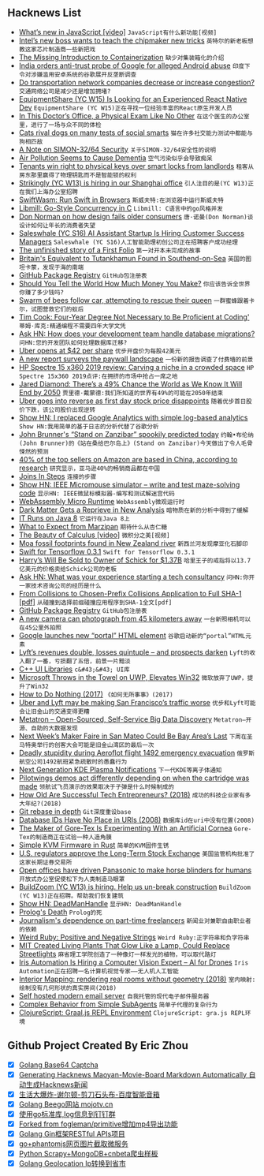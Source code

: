 ## Hacknews List


- [What’s new in JavaScript [video]](https://youtube.com/watch?v=c0oy0vQKEZE)  `JavaScript有什么新功能[视频]`
- [Intel’s new boss wants to teach the chipmaker new tricks](https://www.economist.com/business/2019/05/11/intels-new-boss-wants-to-teach-the-chipmaker-new-tricks)  `英特尔的新老板想教这家芯片制造商一些新把戏`
- [The Missing Introduction to Containerization](https://medium.com/devopslinks/the-missing-introduction-to-containerization-de1fbb73efc5)  `缺少对集装箱化的介绍`
- [India orders anti-trust probe of Google for alleged Android abuse](https://www.reuters.com/article/us-google-india-antitrust-exclusive/exclusive-india-orders-anti-trust-probe-of-google-for-alleged-android-abuse-sources-idUSKCN1SG17O)  `印度下令对涉嫌滥用安卓系统的谷歌展开反垄断调查`
- [Do transportation network companies decrease or increase congestion?](https://advances.sciencemag.org/content/5/5/eaau2670)  `交通网络公司是减少还是增加拥堵?`
- [EquipmentShare (YC W15) Is Looking for an Experienced React Native Dev](https://www.equipmentshare.com/careers/openings?gh_jid=1528655)  `EquipmentShare (YC W15)正在寻找一位经验丰富的React原生开发人员`
- [In This Doctor’s Office, a Physical Exam Like No Other](https://www.nytimes.com/2019/05/08/science/precision-medicine-overtreatment.html)  `在这个医生的办公室里，进行了一场与众不同的体检`
- [Cats rival dogs on many tests of social smarts](https://www.sciencemag.org/news/2019/05/cats-rival-dogs-many-tests-social-smarts-anyone-brave-enough-study-them)  `猫在许多社交能力测试中都能与狗相匹敌`
- [A Note on SIMON-32/64 Security](https://eprint.iacr.org/2019/474)  `关于SIMON-32/64安全性的说明`
- [Air Pollution Seems to Cause Dementia](https://www.wired.com/story/air-pollution-dementia/)  `空气污染似乎会导致痴呆`
- [Tenants win right to physical keys over smart locks from landlords](https://www.cnet.com/news/tenants-win-rights-to-physical-keys-over-smart-locks-from-landlords/)  `租客从房东那里赢得了物理钥匙而不是智能锁的权利`
- [Strikingly (YC W13) is hiring in our Shanghai office](https://www.strikingly.com/s/careers?utm_source=hn&amp;utm_content=sh)  `引人注目的是(YC W13)正在我们上海办公室招聘`
- [SwiftWasm: Run Swift in Browsers](https://swiftwasm.org/)  `斯威夫特:在浏览器中运行斯威夫特`
- [Libmill: Go-Style Concurrency in C](http://libmill.org/index.html)  `Libmill: C语言中的go风格并发`
- [Don Norman on how design fails older consumers](https://www.fastcompany.com/90338379/i-wrote-the-book-on-user-friendly-design-what-i-see-today-horrifies-me)  `唐·诺曼(Don Norman)谈设计如何让年长的消费者失望`
- [Saleswhale (YC S16) AI Assistant Startup Is Hiring Customer Success Managers](https://jobs.lever.co/saleswhale/69990b10-18e1-4524-805d-be2631b819ec)  `Saleswhale (YC S16)人工智能助理初创公司正在招聘客户成功经理`
- [The unfinished story of a First Folio](https://www.the-tls.co.uk/articles/public/unfinished-story-first-folio-shakespeare/)  `第一对开本未完成的故事`
- [Britain&#39;s Equivalent to Tutankhamun Found in Southend-on-Sea](https://www.theguardian.com/uk-news/2019/may/09/britains-equivalent-to-tutankhamun-found-in-southend-on-sea)  `英国的图坦卡蒙，发现于海的南端`
- [GitHub Package Registry](https://github.blog/2019-05-10-introducing-github-package-registry/)  `GitHub包注册表`
- [Should You Tell the World How Much Money You Make?](https://www.nytimes.com/2019/05/10/business/salary-transparency-ask-a-manager.html)  `你应该告诉全世界你赚了多少钱吗?`
- [Swarm of bees follow car, attempting to rescue their queen](https://www.telegraph.co.uk/news/2016/05/24/swarm-of-bees-follow-grandmothers-car-for-over-24-hours-attempti/)  `一群蜜蜂跟着卡尔，试图营救它们的蚁后`
- [Tim Cook: Four-Year Degree Not Necessary to Be Proficient at Coding&#39;](https://www.macrumors.com/2019/05/10/apple-ceo-tim-cook-says-no-degree-needed-to-code/)  `蒂姆·库克:精通编程不需要四年大学文凭`
- [Ask HN: How does your development team handle database migrations?](item?id=19880334)  `问HN:您的开发团队如何处理数据库迁移?`
- [Uber opens at $42 per share](https://techcrunch.com/2019/05/10/uber-ipo-trading-debut/)  `优步开盘价为每股42美元`
- [A new report surveys the paywall landscape](https://www.niemanlab.org/2019/05/across-seven-countries-the-average-price-for-paywalled-news-is-about-15-75-month/)  `一份新的报告调查了付费墙的前景`
- [HP Spectre 15 x360 2019 review: Carving a niche in a crowded space](https://arstechnica.com/?p=1474677)  `HP Spectre 15x360 2019点评:在拥挤的市场中抢占一席之地`
- [Jared Diamond: There’s a 49% Chance the World as We Know It Will End by 2050](http://nymag.com/intelligencer/2019/05/jared-diamond-on-his-new-book-upheaval.html)  `贾里德·戴蒙德:我们所知道的世界有49%的可能在2050年结束`
- [Uber goes into reverse as first day stock price disappoints](https://www.theguardian.com/technology/2019/may/10/uber-goes-into-reverse-as-first-day-stock-price-disappoints)  `随着优步首日股价下跌，该公司股价出现逆转`
- [Show HN: I replaced Google Analytics with simple log-based analytics](https://benhoyt.com/writings/replacing-google-analytics/)  `Show HN:我用简单的基于日志的分析代替了谷歌分析`
- [John Brunner&#39;s “Stand on Zanzibar” spookily predicted today](http://www.bbc.com/culture/story/20190509-the-1968-sci-fi-that-spookily-predicted-today)  `约翰•布伦纳(John Brunner)的《站在桑给巴尔岛上》(Stand on Zanzibar)今天做出了令人毛骨悚然的预测`
- [40% of the top sellers on Amazon are based in China, according to research](https://www.marketplacepulse.com/articles/40-of-merchants-on-amazon-based-in-china)  `研究显示，亚马逊40%的畅销商品都在中国`
- [Joins In Steps](http://www.zindlerb.com/joins-in-steps/)  `连接的步骤`
- [Show HN: IEEE Micromouse simulator – write and test maze-solving code](https://github.com/mackorone/mms)  `显示HN: IEEE微鼠标模拟器-编写和测试解迷宫代码`
- [WebAssembly Micro Runtime](https://github.com/intel/wasm-micro-runtime)  `WebAssembly微观运行时`
- [Dark Matter Gets a Reprieve in New Analysis](http://nautil.us/blog/dark-matter-gets-a-reprieve-in-new-analysis)  `暗物质在新的分析中得到了缓解`
- [IT Runs on Java 8](https://veekaybee.github.io/2019/05/10/java8/)  `它运行在Java 8上`
- [What to Expect from Marzipan](https://blog.iconfactory.com/2019/05/what-to-expect-from-marzipan/)  `期待什么从杏仁糖`
- [The Beauty of Calculus [video]](https://frankeprogram.yale.edu/event/steven-strogatz-lecture-april-26-2019)  `微积分之美[视频]`
- [Moa fossil footprints found in New Zealand river](https://www.stuff.co.nz/national/112561679/tractor-driver-finds-south-islands-first-moa-footprints-in-otago-river)  `新西兰河发现摩亚化石脚印`
- [Swift for Tensorflow 0.3.1](https://groups.google.com/a/tensorflow.org/forum/m/?pli=1#!topic/swift/S6KyX1szLuY)  `Swift for Tensorflow 0.3.1`
- [Harry’s Will Be Sold to Owner of Schick for $1.37B](https://www.nytimes.com/2019/05/09/business/dealbook/harrys-edgewell-acquisition.html)  `哈里王子的戒指将以13.7亿美元的价格卖给Schick公司的老板`
- [Ask HN: What was your experience starting a tech consultancy](item?id=19876825)  `问HN:你开一家技术咨询公司的经历是什么`
- [From Collisions to Chosen-Prefix Collisions Application to Full SHA-1 [pdf]](https://eprint.iacr.org/2019/459.pdf)  `从碰撞到选择前缀碰撞应用程序到SHA-1全文[pdf]`
- [GitHub Package Registry](https://github.com/features/package-registry)  `GitHub包注册表`
- [A new camera can photograph from 45 kilometers away](https://www.technologyreview.com/s/613457/a-new-camera-can-photograph-you-from-45-kilometers-away/)  `一台新照相机可以在45公里外拍照`
- [Google launches new “portal” HTML element](https://www.zdnet.com/article/google-launches-portals-a-new-web-page-navigation-system-for-chrome/)  `谷歌启动新的“portal”HTML元素`
- [Lyft’s revenues double, losses quintuple – and prospects darken](https://www.economist.com/business/2019/05/11/lyfts-revenues-double-losses-quintuple-and-prospects-darken)  `Lyft的收入翻了一番，亏损翻了五倍，前景一片黯淡`
- [C&#43;&#43; UI Libraries](https://philippegroarke.com/posts/2018/c&#43;&#43;_ui_solutions/)  `c&#43;&#43; UI库`
- [Microsoft Throws in the Towel on UWP, Elevates Win32](https://www.extremetech.com/computing/291124-microsoft-throws-in-the-towel-on-uwp-elevates-win32)  `微软放弃了UWP，提升了Win32`
- [How to Do Nothing (2017)](https://medium.com/@the_jennitaur/how-to-do-nothing-57e100f59bbb)  `《如何无所事事》(2017)`
- [Uber and Lyft may be making San Francisco’s traffic worse](https://www.sciencemag.org/news/2019/05/uber-and-lyft-may-be-making-san-francisco-s-traffic-worse)  `优步和Lyft可能会让旧金山的交通变得更糟`
- [Metatron – Open-Sourced, Self-Service Big Data Discovery](https://metatron.app/)  `Metatron—开源、自助的大数据发现`
- [Next Week’s Maker Faire in San Mateo Could Be Bay Area’s Last](https://www.sfchronicle.com/business/article/Next-week-s-Maker-Faire-in-San-Mateo-could-be-13836040.php)  `下周在圣马特奥举行的创客大会可能是旧金山湾区的最后一次`
- [Deadly stupidity during Aeroflot flight 1492 emergency evacuation](http://www.askthepilot.com/deadly-stupidity-in-moscow/)  `俄罗斯航空公司1492航班紧急疏散时的愚蠢行为`
- [Next Generation KDE Plasma Notifications](https://blog.broulik.de/2019/05/next-generation-plasma-notifications/)  `下一代KDE等离子体通知`
- [Pilotwings demos act differently depending on when the cartridge was made](https://twitter.com/Foone/status/1126996260026605568)  `领航试飞员演示的效果取决于子弹是什么时候制成的`
- [How Old Are Successful Tech Entrepreneurs? (2018)](https://insight.kellogg.northwestern.edu/article/younger-older-tech-entrepreneurs)  `成功的科技企业家有多大年纪?(2018)`
- [Git rebase in depth](https://git-rebase.io)  `Git深度重设base`
- [Database IDs Have No Place in URIs (2008)](https://johntopley.com/2008/08/19/database-ids-have-no-place-in-uris/)  `数据库id在uri中没有位置(2008)`
- [The Maker of Gore-Tex Is Experimenting With an Artificial Cornea](https://www.bloomberg.com/features/2019-gore-artificial-cornea/)  `Gore-Tex的制造商正在试验一种人造角膜`
- [Simple KVM Firmware in Rust](https://github.com/intel/rust-hypervisor-firmware)  `简单的KVM固件生锈`
- [U.S. regulators approve the Long-Term Stock Exchange](https://www.reuters.com/article/us-usa-sec-siliconvalley/u-s-regulators-approve-new-silicon-valley-stock-exchange-idUSKCN1SG21K)  `美国监管机构批准了这家长期证券交易所`
- [Open offices have driven Panasonic to make horse blinders for humans](https://techcrunch.com/2018/10/17/open-offices-have-driven-panasonic-to-make-horse-blinders-for-humans/)  `开放式办公室促使松下为人类制造马眼罩`
- [BuildZoom (YC W13) is hiring. Help us un-break construction](https://jobs.lever.co/buildzoom)  `BuildZoom (YC W13)正在招聘。帮助我们恢复建筑`
- [Show HN: DeadManHandle](https://www.deadmanhandle.com/dmh/login/)  `显示HN: DeadManHandle`
- [Prolog&#39;s Death](https://synthese.wordpress.com/2010/08/21/prologs-death/)  `Prolog的死`
- [Journalism&#39;s dependence on part-time freelancers](https://newrepublic.com/article/153744/gig-economy)  `新闻业对兼职自由职业者的依赖`
- [Weird Ruby: Positive and Negative Strings](https://metaredux.com/posts/2019/05/10/weird-ruby-positive-and-negative-strings.html)  `Weird Ruby:正字符串和负字符串`
- [MIT Created Living Plants That Glow Like a Lamp, Could Replace Streetlights](https://www.physics-astronomy.org/2018/11/mit-just-created-living-plants-that.html)  `麻省理工学院创造了一种像灯一样发光的植物，可以取代路灯`
- [Iris Automation Is Hiring a Computer Vision Expert – AI for Drones](http://www.irisonboard.com/careers/)  `Iris Automation正在招聘一名计算机视觉专家——无人机人工智能`
- [Interior Mapping: rendering real rooms without geometry (2018)](https://www.gamasutra.com/blogs/JoostVanDongen/20180925/327159/Interior_Mapping_rendering_real_rooms_without_geometry.php)  `室内映射:绘制没有几何形状的真实房间(2018)`
- [Self hosted modern email server](https://wildduck.email/)  `自我托管的现代电子邮件服务器`
- [Complex Behavior from Simple SubAgents](https://www.lesswrong.com/posts/3pKXC62C98EgCeZc4/complex-behavior-from-simple-sub-agents)  `简单子代理的复杂行为`
- [ClojureScript: Graal.js REPL Environment](https://clojurescript.org/news/2018-11-02-release#_graal_js_repl_environment)  `ClojureScript: gra.js REPL环境`

## Github Project Created By Eric Zhou

- [x] [Golang Base64 Captcha](https://github.com/mojocn/base64Captcha)
- [x] [Generating Hacknews Maoyan-Movie-Board Markdown Automatically 自动生成Hacknews新闻](https://github.com/dejavuzhou/md-genie)
- [x] [生活大爆炸-谢尔顿-剪刀石头布-百度智能音箱](https://github.com/mojocn/dueros-bang-game)
- [x] [Golang Beego网站 mojotv.cn](https://github.com/mojocn/www.mojotv.cn)
- [x] [使用go标准库,log信息到钉钉群](https://github.com/mojocn/dooger)
- [x] [Forked from fogleman/primitive增加mp4导出功能](https://github.com/mojocn/primitive)
- [x] [Golang Gin框架RESTful APIs项目](https://github.com/JJJJJJJerk/ezier-golang-web-api-framework)
- [x] [go+phantomjs网页图片截取微服务](https://github.com/mojocn/screen_shot)
- [x] [Python Scrapy+MongoDB+cnbeta爬虫样板](https://github.com/mojocn/scrapy_mongodb_boilerplate_cnbeta)
- [x] [Golang Geolocation Ip转换到省市](https://github.com/mojocn/ip2location)